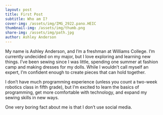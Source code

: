 ```yaml
---
layout: post
title: First Post
subtitle: Who am I?
cover-img: /assets/img/IMG_2922.pano.HEIC
thumbnail-img: /assets/img/thumb.png
share-img: /assets/img/path.jpg
author: Ashley Anderson
---
```


My name is Ashley Anderson, and I’m a freshman at Williams College. I’m currently undecided on my major, but I love exploring and learning new things. I’ve been sewing since I was little, spending one summer at fashion camp and making dresses for my dolls. While I wouldn’t call myself an expert, I’m confident enough to create pieces that can hold together.

I don’t have much programming experience (unless you count a two-week robotics class in fifth grade), but I’m excited to learn the basics of programming, get more comfortable with technology, and expand my sewing skills in new ways.

One very boring fact about me is that I don’t use social media.
